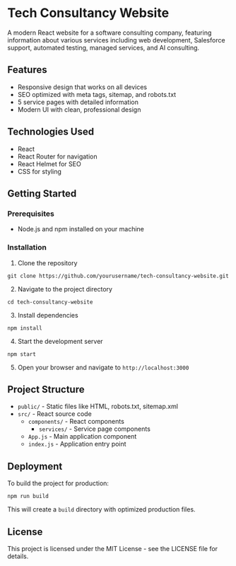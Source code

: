 # Tech Consultancy Website

A modern React website for a software consulting company, featuring information about various services including web development, Salesforce support, automated testing, managed services, and AI consulting.

## Features

- Responsive design that works on all devices
- SEO optimized with meta tags, sitemap, and robots.txt
- 5 service pages with detailed information
- Modern UI with clean, professional design

## Technologies Used

- React
- React Router for navigation
- React Helmet for SEO
- CSS for styling

## Getting Started

### Prerequisites

- Node.js and npm installed on your machine

### Installation

1. Clone the repository
```
git clone https://github.com/yourusername/tech-consultancy-website.git
```

2. Navigate to the project directory
```
cd tech-consultancy-website
```

3. Install dependencies
```
npm install
```

4. Start the development server
```
npm start
```

5. Open your browser and navigate to `http://localhost:3000`

## Project Structure

- `public/` - Static files like HTML, robots.txt, sitemap.xml
- `src/` - React source code
  - `components/` - React components
    - `services/` - Service page components
  - `App.js` - Main application component
  - `index.js` - Application entry point

## Deployment

To build the project for production:

```
npm run build
```

This will create a `build` directory with optimized production files.

## License

This project is licensed under the MIT License - see the LICENSE file for details.
